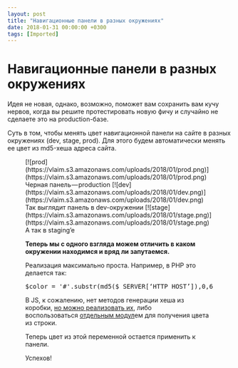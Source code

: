 ```yaml
---
layout: post
title: "Навигационные панели в разных окружениях"
date: 2018-01-31 00:00:00 +0300
tags: [Imported]
---
```

# Навигационные панели в разных окружениях

Идея не новая, однако, возможно, поможет вам сохранить вам кучу нервов, когда вы решите протестировать новую фичу и случайно не сделаете это на production-базе.

Суть в том, чтобы менять цвет навигационной панели на сайте в разных окружениях (dev, stage, prod). Для этого будем автоматически менять ее цвет из md5-хеша адреса сайта.

<figure id="b968" class="graf graf--figure graf-after--p">

<div class="aspectRatioPlaceholder is-locked"></div>

<div class="aspectRatioPlaceholder is-locked">[![prod](https://vlaim.s3.amazonaws.com/uploads/2018/01/prod.png)](https://vlaim.s3.amazonaws.com/uploads/2018/01/prod.png) Черная панель — production [![dev](https://vlaim.s3.amazonaws.com/uploads/2018/01/dev.png)](https://vlaim.s3.amazonaws.com/uploads/2018/01/dev.png) Так выглядит панель в dev-окружении  [![stage](https://vlaim.s3.amazonaws.com/uploads/2018/01/stage.png)](https://vlaim.s3.amazonaws.com/uploads/2018/01/stage.png) А так в staging’e

**Теперь мы с одного взгляда можем отличить в каком окружении находимся и вряд ли запутаемся.**

Реализация максимально проста. Например, в PHP это делается так:

<pre id="8e16" class="graf graf--pre graf-after--p">$color = '#'.substr(md5($_SERVER[‘HTTP_HOST’]),0,6);</pre>

В JS, к сожалению, нет методов генерации хеша из коробки, [но можно реализовать их](https://stackoverflow.com/questions/3426404/create-a-hexadecimal-colour-based-on-a-string-with-javascript), либо воспользоваться [отдельным модул](https://www.npmjs.com/package/string-to-color)ем для получения цвета из строки.

Теперь цвет из этой переменной остается применить к панели.

Успехов!

</div>

</figure>